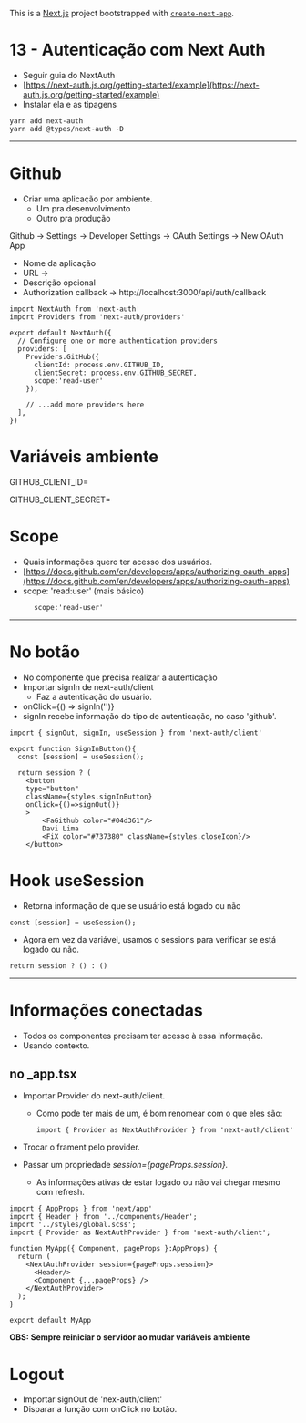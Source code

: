 This is a [Next.js](https://nextjs.org/) project bootstrapped with [`create-next-app`](https://github.com/vercel/next.js/tree/canary/packages/create-next-app).

# 13 - Autenticação com Next Auth

- Seguir guia do NextAuth
- [https://next-auth.js.org/getting-started/example](https://next-auth.js.org/getting-started/example)
- Instalar ela e as tipagens

```tsx
yarn add next-auth
yarn add @types/next-auth -D
```

---

# Github

- Criar uma aplicação por ambiente.
    - Um pra desenvolvimento
    - Outro pra produção

Github → Settings → Developer Settings → OAuth Settings → New OAuth App

- Nome da aplicação
- URL →
- Descrição opcional
- Authorization callback → http://localhost:3000/api/auth/callback

```tsx
import NextAuth from 'next-auth'
import Providers from 'next-auth/providers'

export default NextAuth({
  // Configure one or more authentication providers
  providers: [
    Providers.GitHub({
      clientId: process.env.GITHUB_ID,
      clientSecret: process.env.GITHUB_SECRET,
      scope:'read-user'
    }),
    
    // ...add more providers here
  ],
})
```

# Variáveis ambiente

GITHUB_CLIENT_ID=

GITHUB_CLIENT_SECRET=

# Scope

- Quais informações quero ter acesso dos usuários.
- [https://docs.github.com/en/developers/apps/authorizing-oauth-apps](https://docs.github.com/en/developers/apps/authorizing-oauth-apps)
- scope: 'read:user' (mais básico)

```tsx
      scope:'read-user'
```

---

# No botão

- No componente que precisa realizar a autenticação
- Importar signIn de next-auth/client
    - Faz a autenticação do usuário.
- onClick={() ⇒ signIn('')}
- signIn recebe informação do tipo de autenticação, no caso 'github'.

```tsx
import { signOut, signIn, useSession } from 'next-auth/client'

export function SignInButton(){
  const [session] = useSession();

  return session ? (
    <button 
    type="button"
    className={styles.signInButton}
    onClick={()=>signOut()}
    >
        <FaGithub color="#04d361"/>
        Davi Lima
        <FiX color="#737380" className={styles.closeIcon}/>
    </button>
```

# Hook useSession

- Retorna informação de que se usuário está logado ou não

```tsx
const [session] = useSession();
```

- Agora em vez da variável, usamos o sessions para verificar se está logado ou não.

```tsx
return session ? () : ()
```

---

# Informações conectadas

- Todos os componentes precisam ter acesso à essa informação.
- Usando contexto.

## no _app.tsx

- Importar Provider do next-auth/client.
    - Como pode ter mais de um, é bom renomear com o que eles são:

        ```tsx
        import { Provider as NextAuthProvider } from 'next-auth/client'
        ```

- Trocar o frament pelo provider.
- Passar um propriedade *session={pageProps.session}.*
    - As informações ativas de estar logado ou não vai chegar mesmo com refresh.

```tsx
import { AppProps } from 'next/app'
import { Header } from '../components/Header';
import '../styles/global.scss';
import { Provider as NextAuthProvider } from 'next-auth/client';

function MyApp({ Component, pageProps }:AppProps) {
  return (
    <NextAuthProvider session={pageProps.session}>
      <Header/> 
      <Component {...pageProps} />
    </NextAuthProvider>
  );
}

export default MyApp
```

**OBS: Sempre reiniciar o servidor ao mudar variáveis ambiente**

# Logout

- Importar signOut de 'nex-auth/client'
- Disparar a função com onClick no botão.